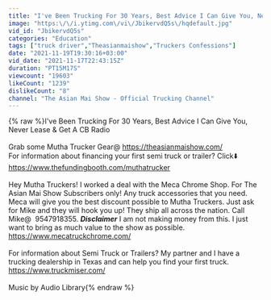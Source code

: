```yaml
---
title: "I've Been Trucking For 30 Years, Best Advice I Can Give You, Never Lease & Get A CB Radio"
image: "https:\/\/i.ytimg.com\/vi\/JbikervdQ5s\/hqdefault.jpg"
vid_id: "JbikervdQ5s"
categories: "Education"
tags: ["truck driver","Theasianmaishow","Truckers Confessions"]
date: "2021-11-19T19:30:16+03:00"
vid_date: "2021-11-17T22:43:15Z"
duration: "PT15M17S"
viewcount: "19603"
likeCount: "1239"
dislikeCount: "8"
channel: "The Asian Mai Show - Official Trucking Channel"
---
```

{% raw %}I've Been Trucking For 30 Years, Best Advice I Can Give You, Never Lease &amp; Get A CB Radio<br /><br />Grab some Mutha Trucker Gear@ <a rel="nofollow" target="blank" href="https://theasianmaishow.com/">https://theasianmaishow.com/</a> <br />For information about financing your first semi truck or trailer? Click⬇️<br /><a rel="nofollow" target="blank" href="https://www.thefundingbooth.com/muthatrucker">https://www.thefundingbooth.com/muthatrucker</a><br /><br />Hey Mutha Truckers! I worked a deal with the Meca Chrome Shop. For The Asian Mai Show Subscribers only! Any truck accessories that you need. Meca will give you the best discount possible to Mutha Truckers. Just ask for Mike and they will hook you up! They ship all across the nation. Call Mike@  9547918355. ***Disclaimer*** I am not making money from this. I just want to bring as much value to the show as possible. <a rel="nofollow" target="blank" href="https://www.mecatruckchrome.com/">https://www.mecatruckchrome.com/</a> <br /><br />For information about Semi Truck or Trailers? My partner and I have a trucking dealership in Texas and can help you find your first truck. <a rel="nofollow" target="blank" href="https://www.truckmiser.com/">https://www.truckmiser.com/</a> <br /><br />Music by Audio Library{% endraw %}
